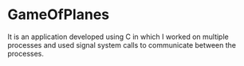 # GameOfPlanes
It is an application developed using C in which I worked on multiple processes and used signal system calls to communicate between the processes.
